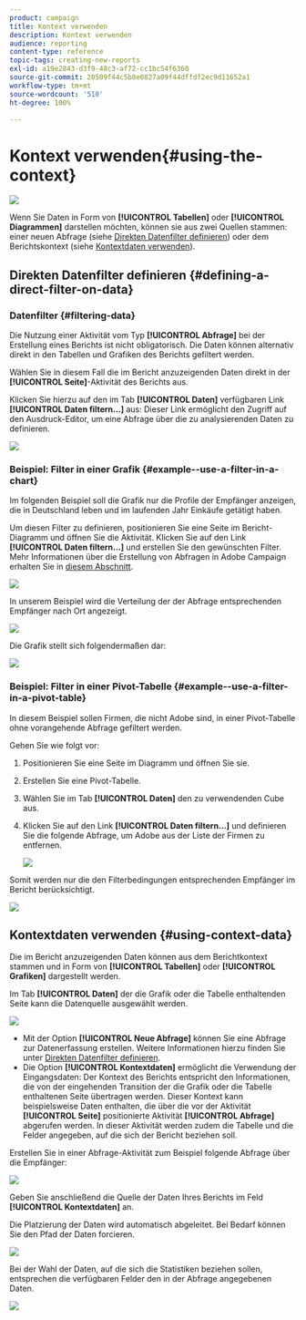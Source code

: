 ```yaml
---
product: campaign
title: Kontext verwenden
description: Kontext verwenden
audience: reporting
content-type: reference
topic-tags: creating-new-reports
exl-id: a19e2843-d3f9-48c3-af72-cc1bc54f6360
source-git-commit: 20509f44c5b8e0827a09f44dffdf2ec9d11652a1
workflow-type: tm+mt
source-wordcount: '510'
ht-degree: 100%

---
```


# Kontext verwenden{#using-the-context}

![](../../assets/common.svg)

Wenn Sie Daten in Form von **[!UICONTROL Tabellen]** oder **[!UICONTROL Diagrammen]** darstellen möchten, können sie aus zwei Quellen stammen: einer neuen Abfrage (siehe [Direkten Datenfilter definieren](#defining-a-direct-filter-on-data)) oder dem Berichtskontext (siehe [Kontextdaten verwenden](#using-context-data)).

## Direkten Datenfilter definieren {#defining-a-direct-filter-on-data}

### Datenfilter {#filtering-data}

Die Nutzung einer Aktivität vom Typ **[!UICONTROL Abfrage]** bei der Erstellung eines Berichts ist nicht obligatorisch. Die Daten können alternativ direkt in den Tabellen und Grafiken des Berichts gefiltert werden.

Wählen Sie in diesem Fall die im Bericht anzuzeigenden Daten direkt in der **[!UICONTROL Seite]**-Aktivität des Berichts aus.

Klicken Sie hierzu auf den im Tab **[!UICONTROL Daten]** verfügbaren Link **[!UICONTROL Daten filtern...]** aus: Dieser Link ermöglicht den Zugriff auf den Ausdruck-Editor, um eine Abfrage über die zu analysierenden Daten zu definieren.

![](assets/reporting_filter_data_from_page.png)

### Beispiel: Filter in einer Grafik {#example--use-a-filter-in-a-chart}

Im folgenden Beispiel soll die Grafik nur die Profile der Empfänger anzeigen, die in Deutschland leben und im laufenden Jahr Einkäufe getätigt haben.

Um diesen Filter zu definieren, positionieren Sie eine Seite im Bericht-Diagramm und öffnen Sie die Aktivität. Klicken Sie auf den Link **[!UICONTROL Daten filtern...]** und erstellen Sie den gewünschten Filter. Mehr Informationen über die Erstellung von Abfragen in Adobe Campaign erhalten Sie in [diesem Abschnitt](../../platform/using/about-queries-in-campaign.md).

![](assets/s_ncs_advuser_report_wizard_029.png)

In unserem Beispiel wird die Verteilung der der Abfrage entsprechenden Empfänger nach Ort angezeigt.

![](assets/reporting_graph_with_2vars.png)

Die Grafik stellt sich folgendermaßen dar:

![](assets/reporting_graph_with_2vars_preview.png)

### Beispiel: Filter in einer Pivot-Tabelle {#example--use-a-filter-in-a-pivot-table}

In diesem Beispiel sollen Firmen, die nicht Adobe sind, in einer Pivot-Tabelle ohne vorangehende Abfrage gefiltert werden.

Gehen Sie wie folgt vor:

1. Positionieren Sie eine Seite im Diagramm und öffnen Sie sie.
1. Erstellen Sie eine Pivot-Tabelle.
1. Wählen Sie im Tab **[!UICONTROL Daten]** den zu verwendenden Cube aus.
1. Klicken Sie auf den Link **[!UICONTROL Daten filtern...]** und definieren Sie die folgende Abfrage, um Adobe aus der Liste der Firmen zu entfernen.

   ![](assets/s_ncs_advuser_report_display_03.png)

Somit werden nur die den Filterbedingungen entsprechenden Empfänger im Bericht berücksichtigt.

![](assets/s_ncs_advuser_report_display_04.png)

## Kontextdaten verwenden {#using-context-data}

Die im Bericht anzuzeigenden Daten können aus dem Berichtkontext stammen und in Form von **[!UICONTROL Tabellen]** oder **[!UICONTROL Grafiken]** dargestellt werden.

Im Tab **[!UICONTROL Daten]** der die Grafik oder die Tabelle enthaltenden Seite kann die Datenquelle ausgewählt werden.

![](assets/s_ncs_advuser_report_datasource_3.png)

* Mit der Option **[!UICONTROL Neue Abfrage]** können Sie eine Abfrage zur Datenerfassung erstellen. Weitere Informationen hierzu finden Sie unter [Direkten Datenfilter definieren](#defining-a-direct-filter-on-data).
* Die Option **[!UICONTROL Kontextdaten]** ermöglicht die Verwendung der Eingangsdaten: Der Kontext des Berichts entspricht den Informationen, die von der eingehenden Transition der die Grafik oder die Tabelle enthaltenen Seite übertragen werden. Dieser Kontext kann beispielsweise Daten enthalten, die über die vor der Aktivität **[!UICONTROL Seite]** positionierte Aktivität **[!UICONTROL Abfrage]** abgerufen werden. In dieser Aktivität werden zudem die Tabelle und die Felder angegeben, auf die sich der Bericht beziehen soll.

Erstellen Sie in einer Abfrage-Aktivität zum Beispiel folgende Abfrage über die Empfänger:

![](assets/s_ncs_advuser_report_datasource_2.png)

Geben Sie anschließend die Quelle der Daten Ihres Berichts im Feld **[!UICONTROL Kontextdaten]** an.

Die Platzierung der Daten wird automatisch abgeleitet. Bei Bedarf können Sie den Pfad der Daten forcieren.

![](assets/s_ncs_advuser_report_datasource_4.png)

Bei der Wahl der Daten, auf die sich die Statistiken beziehen sollen, entsprechen die verfügbaren Felder den in der Abfrage angegebenen Daten.

![](assets/s_ncs_advuser_report_datasource_1.png)
